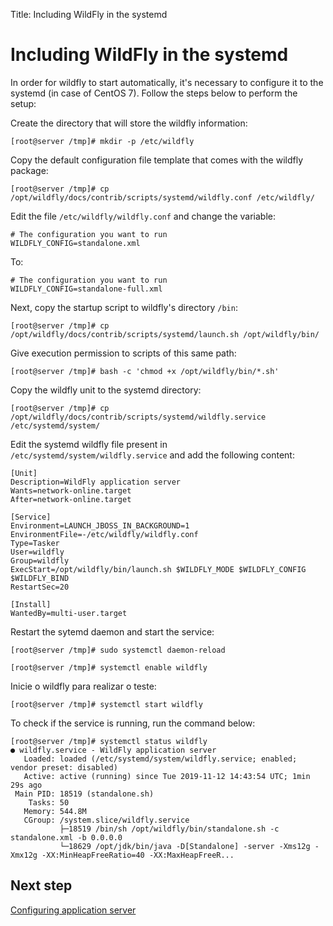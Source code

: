 Title: Including WildFly in the systemd

# Including WildFly in the systemd

In order for wildfly to start automatically, it's necessary to configure it to the systemd (in case of CentOS 7). Follow the steps below to perform the setup:

Create the directory that will store the wildfly information:

``` shell
[root@server /tmp]# mkdir -p /etc/wildfly
```
Copy the default configuration file template that comes with the wildfly package:

``` shell
[root@server /tmp]# cp /opt/wildfly/docs/contrib/scripts/systemd/wildfly.conf /etc/wildfly/
```
Edit the file `/etc/wildfly/wildfly.conf` and change the variable:

``` shell
# The configuration you want to run
WILDFLY_CONFIG=standalone.xml
```

To:

``` shell
# The configuration you want to run
WILDFLY_CONFIG=standalone-full.xml
```

Next, copy the startup script to wildfly's directory `/bin`:

``` shell
[root@server /tmp]# cp /opt/wildfly/docs/contrib/scripts/systemd/launch.sh /opt/wildfly/bin/
```
Give execution permission to scripts of this same path:

``` shell
[root@server /tmp]# bash -c 'chmod +x /opt/wildfly/bin/*.sh'
```
Copy the wildfly unit to the systemd directory:

``` shell
[root@server /tmp]# cp /opt/wildfly/docs/contrib/scripts/systemd/wildfly.service /etc/systemd/system/
```

Edit the systemd wildfly file present in `/etc/systemd/system/wildfly.service` and add the following content:

``` shell
[Unit]
Description=WildFly application server
Wants=network-online.target
After=network-online.target

[Service]
Environment=LAUNCH_JBOSS_IN_BACKGROUND=1
EnvironmentFile=-/etc/wildfly/wildfly.conf
Type=Tasker
User=wildfly
Group=wildfly
ExecStart=/opt/wildfly/bin/launch.sh $WILDFLY_MODE $WILDFLY_CONFIG $WILDFLY_BIND
RestartSec=20

[Install]
WantedBy=multi-user.target
```

Restart the sytemd daemon and start the service:

``` shell
[root@server /tmp]# sudo systemctl daemon-reload
```

``` shell
[root@server /tmp]# systemctl enable wildfly
```
Inicie o wildfly para realizar o teste:

``` shell
[root@server /tmp]# systemctl start wildfly
```

To check if the service is running, run the command below:

``` shell
[root@server /tmp]# systemctl status wildfly
● wildfly.service - WildFly application server
   Loaded: loaded (/etc/systemd/system/wildfly.service; enabled; vendor preset: disabled)
   Active: active (running) since Tue 2019-11-12 14:43:54 UTC; 1min 29s ago
 Main PID: 18519 (standalone.sh)
    Tasks: 50
   Memory: 544.8M
   CGroup: /system.slice/wildfly.service
           ├─18519 /bin/sh /opt/wildfly/bin/standalone.sh -c standalone.xml -b 0.0.0.0
           └─18629 /opt/jdk/bin/java -D[Standalone] -server -Xms12g -Xmx12g -XX:MinHeapFreeRatio=40 -XX:MaxHeapFreeR...
```

## Next step

[Configuring application server][1]

[1]:/en-us/4biz-helium/get-started/installation-and-upgrade/perform-installation/conf-server.html
